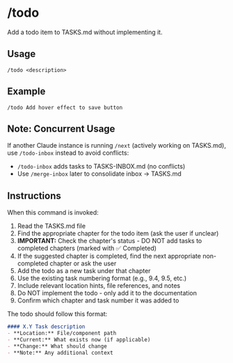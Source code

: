 # /todo

Add a todo item to TASKS.md without implementing it.

## Usage

```
/todo <description>
```

## Example

```
/todo Add hover effect to save button
```

## Note: Concurrent Usage

If another Claude instance is running `/next` (actively working on TASKS.md), use `/todo-inbox` instead to avoid conflicts:
- `/todo-inbox` adds tasks to TASKS-INBOX.md (no conflicts)
- Use `/merge-inbox` later to consolidate inbox → TASKS.md

## Instructions

When this command is invoked:

1. Read the TASKS.md file
2. Find the appropriate chapter for the todo item (ask the user if unclear)
3. **IMPORTANT:** Check the chapter's status - DO NOT add tasks to completed chapters (marked with ✅ Completed)
4. If the suggested chapter is completed, find the next appropriate non-completed chapter or ask the user
5. Add the todo as a new task under that chapter
6. Use the existing task numbering format (e.g., 9.4, 9.5, etc.)
7. Include relevant location hints, file references, and notes
8. Do NOT implement the todo - only add it to the documentation
9. Confirm which chapter and task number it was added to

The todo should follow this format:

```markdown
#### X.Y Task description
- **Location:** File/component path
- **Current:** What exists now (if applicable)
- **Change:** What should change
- **Note:** Any additional context
```
